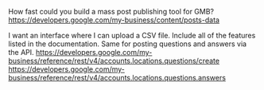 How fast could you build a mass post publishing tool for GMB?
https://developers.google.com/my-business/content/posts-data

I want an interface where I can upload a CSV file. Include all of the features listed in the documentation.
Same for posting questions and answers via the API.
https://developers.google.com/my-business/reference/rest/v4/accounts.locations.questions/create
https://developers.google.com/my-business/reference/rest/v4/accounts.locations.questions.answers
